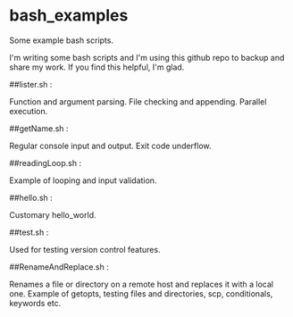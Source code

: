 # bash_examples
Some example bash scripts.

I'm writing some bash scripts and I'm using this github repo to backup and share my work.
If you find this helpful, I'm glad.

##lister.sh :

Function and argument parsing. File checking and appending. Parallel execution.

##getName.sh :

Regular console input and output. Exit code underflow.

##readingLoop.sh :

Example of looping and input validation.

##hello.sh :

Customary hello_world.

##test.sh :

Used for testing version control features.

##RenameAndReplace.sh :

Renames a file or directory on a remote host and replaces it with a local one.  Example of getopts, testing files and directories, scp, conditionals, keywords etc.
